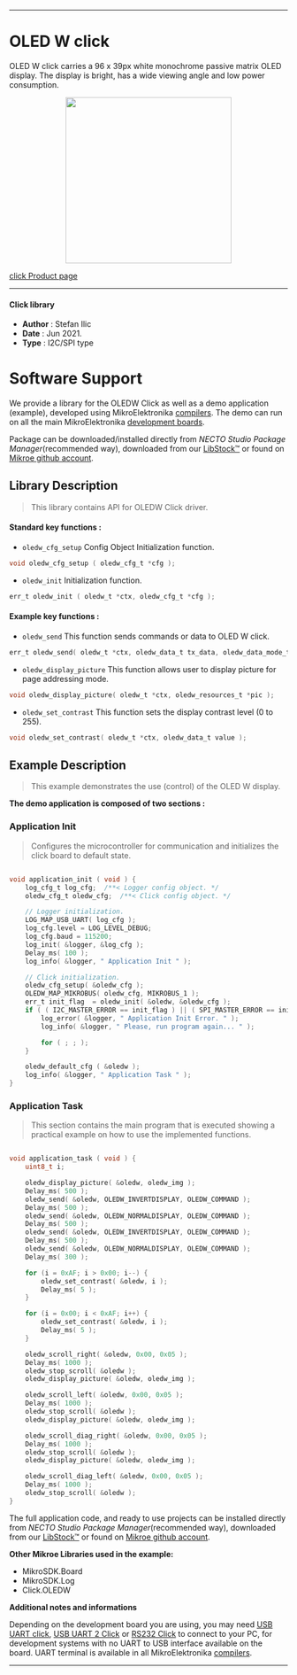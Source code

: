 
---
# OLED W click

OLED W click carries a 96 x 39px white monochrome passive matrix OLED display. The display is bright, has a wide viewing angle and low power consumption.

<p align="center">
  <img src="https://download.mikroe.com/images/click_for_ide/oled_w_click.png" height=300px>
</p>

[click Product page](https://www.mikroe.com/oled-w-click)

---


#### Click library

- **Author**        : Stefan  Ilic
- **Date**          : Jun 2021.
- **Type**          : I2C/SPI type


# Software Support

We provide a library for the OLEDW Click
as well as a demo application (example), developed using MikroElektronika
[compilers](https://www.mikroe.com/necto-studio).
The demo can run on all the main MikroElektronika [development boards](https://www.mikroe.com/development-boards).

Package can be downloaded/installed directly from *NECTO Studio Package Manager*(recommended way), downloaded from our [LibStock&trade;](https://libstock.mikroe.com) or found on [Mikroe github account](https://github.com/MikroElektronika/mikrosdk_click_v2/tree/master/clicks).

## Library Description

> This library contains API for OLEDW Click driver.

#### Standard key functions :

- `oledw_cfg_setup` Config Object Initialization function.
```c
void oledw_cfg_setup ( oledw_cfg_t *cfg );
```

- `oledw_init` Initialization function.
```c
err_t oledw_init ( oledw_t *ctx, oledw_cfg_t *cfg );
```

#### Example key functions :

- `oledw_send` This function sends commands or data to OLED W click.
```c
err_t oledw_send( oledw_t *ctx, oledw_data_t tx_data, oledw_data_mode_t data_mode );
```

- `oledw_display_picture` This function allows user to display picture for page addressing mode.
```c
void oledw_display_picture( oledw_t *ctx, oledw_resources_t *pic );
```

- `oledw_set_contrast` This function sets the display contrast level (0 to 255).
```c
void oledw_set_contrast( oledw_t *ctx, oledw_data_t value );
```

## Example Description

> This example demonstrates the use (control) of the OLED W display.

**The demo application is composed of two sections :**

### Application Init

> Configures the microcontroller for communication and initializes the click board to default state.

```c

void application_init ( void ) {
    log_cfg_t log_cfg;  /**< Logger config object. */
    oledw_cfg_t oledw_cfg;  /**< Click config object. */

    // Logger initialization.
    LOG_MAP_USB_UART( log_cfg );
    log_cfg.level = LOG_LEVEL_DEBUG;
    log_cfg.baud = 115200;
    log_init( &logger, &log_cfg );
    Delay_ms( 100 );
    log_info( &logger, " Application Init " );

    // Click initialization.
    oledw_cfg_setup( &oledw_cfg );
    OLEDW_MAP_MIKROBUS( oledw_cfg, MIKROBUS_1 );
    err_t init_flag  = oledw_init( &oledw, &oledw_cfg );
    if ( ( I2C_MASTER_ERROR == init_flag ) || ( SPI_MASTER_ERROR == init_flag ) ) {
        log_error( &logger, " Application Init Error. " );
        log_info( &logger, " Please, run program again... " );

        for ( ; ; );
    }

    oledw_default_cfg ( &oledw );
    log_info( &logger, " Application Task " );
}

```

### Application Task

> This section contains the main program that is executed showing a practical example on how to use the implemented functions.

```c

void application_task ( void ) {
    uint8_t i;

    oledw_display_picture( &oledw, oledw_img );
    Delay_ms( 500 );
    oledw_send( &oledw, OLEDW_INVERTDISPLAY, OLEDW_COMMAND );
    Delay_ms( 500 );
    oledw_send( &oledw, OLEDW_NORMALDISPLAY, OLEDW_COMMAND );
    Delay_ms( 500 );
    oledw_send( &oledw, OLEDW_INVERTDISPLAY, OLEDW_COMMAND );
    Delay_ms( 500 );
    oledw_send( &oledw, OLEDW_NORMALDISPLAY, OLEDW_COMMAND );
    Delay_ms( 300 );

    for (i = 0xAF; i > 0x00; i--) {
        oledw_set_contrast( &oledw, i );
        Delay_ms( 5 );
    }

    for (i = 0x00; i < 0xAF; i++) {
        oledw_set_contrast( &oledw, i );
        Delay_ms( 5 );
    }

    oledw_scroll_right( &oledw, 0x00, 0x05 );
    Delay_ms( 1000 );
    oledw_stop_scroll( &oledw );
    oledw_display_picture( &oledw, oledw_img );

    oledw_scroll_left( &oledw, 0x00, 0x05 );
    Delay_ms( 1000 );
    oledw_stop_scroll( &oledw );
    oledw_display_picture( &oledw, oledw_img );

    oledw_scroll_diag_right( &oledw, 0x00, 0x05 );
    Delay_ms( 1000 );
    oledw_stop_scroll( &oledw );
    oledw_display_picture( &oledw, oledw_img );

    oledw_scroll_diag_left( &oledw, 0x00, 0x05 );
    Delay_ms( 1000 );
    oledw_stop_scroll( &oledw );
}

```


The full application code, and ready to use projects can be installed directly from *NECTO Studio Package Manager*(recommended way), downloaded from our [LibStock&trade;](https://libstock.mikroe.com) or found on [Mikroe github account](https://github.com/MikroElektronika/mikrosdk_click_v2/tree/master/clicks).

**Other Mikroe Libraries used in the example:**

- MikroSDK.Board
- MikroSDK.Log
- Click.OLEDW

**Additional notes and informations**

Depending on the development board you are using, you may need
[USB UART click](https://www.mikroe.com/usb-uart-click),
[USB UART 2 Click](https://www.mikroe.com/usb-uart-2-click) or
[RS232 Click](https://www.mikroe.com/rs232-click) to connect to your PC, for
development systems with no UART to USB interface available on the board. UART
terminal is available in all MikroElektronika
[compilers](https://shop.mikroe.com/compilers).

---
